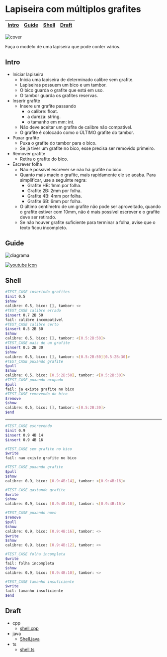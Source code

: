 # Lapiseira com múltiplos grafites

<!-- toch -->
[Intro](#intro) | [Guide](#guide) | [Shell](#shell) | [Draft](#draft)
-- | -- | -- | --
<!-- toch -->

![cover](../../.tko/cache/poo/base/lapiseira/cover.jpg)

Faça o modelo de uma lapiseira que pode conter vários.

## Intro

- Iniciar lapiseira
  - Inicia uma lapiseira de determinado calibre sem grafite.
  - Lapiseiras possuem um bico e um tambor.
  - O bico guarda o grafite que está em uso.
  - O tambor guarda os grafites reservas.
- Inserir grafite
  - Insere um grafite passando
    - o calibre: float.
    - a dureza: string.
    - o tamanho em mm: int.
  - Não deve aceitar um grafite de calibre não compatível.
  - O grafite é colocado como o ÚLTIMO grafite do tambor.
- Puxar grafite
  - Puxa o grafite do tambor para o bico.
  - Se já tiver um grafite no bico, esse precisa ser removido primeiro.
- Remover grafite
  - Retira o grafite do bico.
- Escrever folha
  - Não é possível escrever se não há grafite no bico.
  - Quanto mais macio o grafite, mais rapidamente ele se acaba. Para simplificar, use a seguinte regra:
    - Grafite HB: 1mm por folha.
    - Grafite 2B: 2mm por folha.
    - Grafite 4B: 4mm por folha.
    - Grafite 6B: 6mm por folha.
  - O último centímetro de um grafite não pode ser aproveitado, quando o grafite estiver com 10mm, não é mais possível escrever e o grafite deve ser retirado.
  - Se não houver grafite suficiente para terminar a folha, avise que o texto ficou incompleto.

## Guide

![diagrama](../../.tko/cache/poo/base/lapiseira/diagrama.png)

[![youtube icon](https://raw.githubusercontent.com/qxcodepoo/arcade/master/base/yousolver.png)](https://youtu.be/82aFfjuITm8?si=dbFx8fWPH4CBL15d)


## Shell

```bash
#TEST_CASE inserindo grafites
$init 0.5
$show
calibre: 0.5, bico: [], tambor: <>
#TEST_CASE calibre errado
$insert 0.7 2B 50
fail: calibre incompatível
#TEST_CASE calibre certo
$insert 0.5 2B 50
$show
calibre: 0.5, bico: [], tambor: <[0.5:2B:50]>
#TEST_CASE mais de um grafite
$insert 0.5 2B 30
$show
calibre: 0.5, bico: [], tambor: <[0.5:2B:50][0.5:2B:30]>
#TEST_CASE puxando grafite
$pull
$show
calibre: 0.5, bico: [0.5:2B:50], tambor: <[0.5:2B:30]>
#TEST_CASE puxando ocupado
$pull
fail: ja existe grafite no bico
#TEST_CASE removendo do bico
$remove
$show
calibre: 0.5, bico: [], tambor: <[0.5:2B:30]>
$end
```

___

```bash
#TEST_CASE escrevendo 
$init 0.9
$insert 0.9 4B 14
$insert 0.9 4B 16

#TEST_CASE sem grafite no bico
$write
fail: nao existe grafite no bico

#TEST_CASE puxando grafite
$pull
$show
calibre: 0.9, bico: [0.9:4B:14], tambor: <[0.9:4B:16]>

#TEST_CASE gastando grafite
$write
$show
calibre: 0.9, bico: [0.9:4B:10], tambor: <[0.9:4B:16]>

#TEST_CASE puxando novo
$remove
$pull
$show
calibre: 0.9, bico: [0.9:4B:16], tambor: <>
$write
$show
calibre: 0.9, bico: [0.9:4B:12], tambor: <>

#TEST_CASE folha incompleta
$write
fail: folha incompleta
$show
calibre: 0.9, bico: [0.9:4B:10], tambor: <>

#TEST_CASE tamanho insuficiente
$write
fail: tamanho insuficiente
$end
```

## Draft

<!-- links .cache/draft -->
- cpp
  - [shell.cpp](../../.tko/cache/poo/base/lapiseira/.cache/draft/cpp/shell.cpp)
- java
  - [Shell.java](../../.tko/cache/poo/base/lapiseira/.cache/draft/java/Shell.java)
- ts
  - [shell.ts](../../.tko/cache/poo/base/lapiseira/.cache/draft/ts/shell.ts)
<!-- links -->